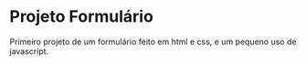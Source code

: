 # Projeto Formulário

 Primeiro projeto de um formulário feito em html e css, e um pequeno uso de javascript. 

